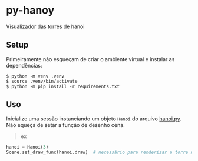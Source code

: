 # py-hanoy
Visualizador das torres de hanoi

## Setup

Primeiramente não esqueçam de criar o ambiente virtual e instalar as dependências:
```shell
$ python -m venv .venv
$ source .venv/bin/activate
$ python -m pip install -r requirements.txt
```

## Uso

Inicialize uma sessão instanciando um objeto `Hanoi` do arquivo [hanoi.py](./hanoi.py).
Não equeça de setar a função de desenho cena.

> ex

```py
hanoi = Hanoi(3)
Scene.set_draw_func(hanoi.draw)  # necessário para renderizar a torre na tela
```
